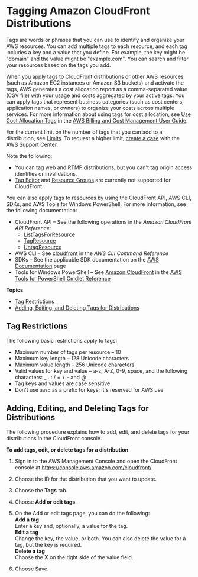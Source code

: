 # Tagging Amazon CloudFront Distributions<a name="tagging"></a>

Tags are words or phrases that you can use to identify and organize your AWS resources\. You can add multiple tags to each resource, and each tag includes a key and a value that you define\. For example, the key might be "domain" and the value might be "example\.com"\. You can search and filter your resources based on the tags you add\. 

When you apply tags to CloudFront distributions or other AWS resources \(such as Amazon EC2 instances or Amazon S3 buckets\) and activate the tags, AWS generates a cost allocation report as a comma\-separated value \(CSV file\) with your usage and costs aggregated by your active tags\. You can apply tags that represent business categories \(such as cost centers, application names, or owners\) to organize your costs across multiple services\. For more information about using tags for cost allocation, see [Use Cost Allocation Tags](http://docs.aws.amazon.com/awsaccountbilling/latest/aboutv2/cost-alloc-tags.html) in the [AWS Billing and Cost Management User Guide](http://docs.aws.amazon.com/awsaccountbilling/latest/aboutv2/)\.

For the current limit on the number of tags that you can add to a distribution, see [Limits](cloudfront-limits.md)\. To request a higher limit, [create a case](https://console.aws.amazon.com/support/home#/case/create?issueType=service-limit-increase&limitType=service-code-cloudfront-distributions) with the AWS Support Center\.

Note the following:
+ You can tag web and RTMP distributions, but you can't tag origin access identities or invalidations\.
+ [Tag Editor](http://docs.aws.amazon.com/awsconsolehelpdocs/latest/gsg/tag-editor.html) and [Resource Groups](http://docs.aws.amazon.com/awsconsolehelpdocs/latest/gsg/resource-groups.html) are currently not supported for CloudFront\.

You can also apply tags to resources by using the CloudFront API, AWS CLI, SDKs, and AWS Tools for Windows PowerShell\. For more information, see the following documentation:
+ CloudFront API – See the following operations in the *Amazon CloudFront API Reference*:
  + [ListTagsForResource](http://docs.aws.amazon.com/cloudfront/latest/APIReference/API_ListTagsForResource.html) 
  + [TagResource](http://docs.aws.amazon.com/cloudfront/latest/APIReference/API_TagResource.html) 
  + [UntagResource](http://docs.aws.amazon.com/cloudfront/latest/APIReference/API_UntagResource.html) 
+ AWS CLI – See [cloudfront](http://docs.aws.amazon.com/cli/latest/reference/cloudfront/index.html) in the *AWS CLI Command Reference*
+ SDKs – See the applicable SDK documentation on the [AWS Documentation](http://docs.aws.amazon.com/) page
+ Tools for Windows PowerShell – See [Amazon CloudFront](http://docs.aws.amazon.com/powershell/latest/reference/items/Amazon_CloudFront_cmdlets.html) in the [AWS Tools for PowerShell Cmdlet Reference](http://docs.aws.amazon.com/powershell/latest/reference/)

**Topics**
+ [Tag Restrictions](#tagging-restrictions)
+ [Adding, Editing, and Deleting Tags for Distributions](#tagging-add-edit-delete)

## Tag Restrictions<a name="tagging-restrictions"></a>

The following basic restrictions apply to tags:
+ Maximum number of tags per resource – 10
+ Maximum key length – 128 Unicode characters
+ Maximum value length – 256 Unicode characters
+ Valid values for key and value – a\-z, A\-Z, 0\-9, space, and the following characters: \_ \. : / = \+ \- and @
+ Tag keys and values are case sensitive
+ Don't use `aws:` as a prefix for keys; it's reserved for AWS use

## Adding, Editing, and Deleting Tags for Distributions<a name="tagging-add-edit-delete"></a>

The following procedure explains how to add, edit, and delete tags for your distributions in the CloudFront console\.<a name="tagging-add-edit-delete-procedure"></a>

**To add tags, edit, or delete tags for a distribution**

1. Sign in to the AWS Management Console and open the CloudFront console at [https://console\.aws\.amazon\.com/cloudfront/](https://console.aws.amazon.com/cloudfront/)\.

1. Choose the ID for the distribution that you want to update\.

1. Choose the **Tags** tab\.

1. Choose **Add or edit tags**\.

1. On the Add or edit tags page, you can do the following:  
**Add a tag**  
Enter a key and, optionally, a value for the tag\.  
**Edit a tag**  
Change the key, the value, or both\. You can also delete the value for a tag, but the key is required\.  
**Delete a tag**  
Choose the **X** on the right side of the value field\.

1. Choose Save\.